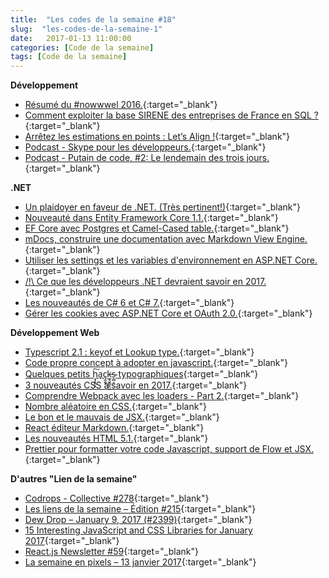 ```yaml
---
title:  "Les codes de la semaine #18"
slug:  "les-codes-de-la-semaine-1"
date:   2017-01-13 11:00:00
categories: [Code de la semaine]
tags: [Code de la semaine]
---
```


**Développement**

- [Résumé du #nowwwel 2016.](http://www.hteumeuleu.fr/nowwwel-2016/){:target="_blank"}
- [Comment exploiter la base SIRENE des entreprises de France en SQL ?](http://marmelab.com/blog/2017/01/09/sirene-import-sql.html){:target="_blank"}
- [Arrêtez les estimations en points : Let’s Align !](http://blog.soat.fr/2017/01/arretez-les-estimations-en-points-lets-align/){:target="_blank"}
- [Podcast - Skype pour les développeurs.](https://www.youtube.com/watch?v=gjMw1SANbI8){:target="_blank"}
- [Podcast - Putain de code, #2: Le lendemain des trois jours.](https://soundcloud.com/putaindecode/2-le-lendemain-des-trois){:target="_blank"}

**.NET**

- [Un plaidoyer en faveur de .NET. (Très pertinent!)](https://snipcart.com/blog/why-dot-net-technologies){:target="_blank"}
- [Nouveauté dans Entity Framework Core 1.1.](https://weblogs.asp.net/ricardoperes/what-s-new-in-entity-framework-core-1-1){:target="_blank"}
- [EF Core avec Postgres et Camel-Cased table.](http://thedatafarm.com/data-access/ef-core-postgres-and-the-camel-cased-identity-tables/){:target="_blank"}
- [mDocs, construire une documentation avec Markdown View Engine.](http://www.hishambinateya.com/mdocs:-building-a-project-documentation-using-markdown-view-engine){:target="_blank"}
- [Utiliser les settings et les variables d'environnement en ASP.NET Core.](https://www.exceptionnotfound.net/working-with-environments-and-launch-settings-in-asp-net-core/){:target="_blank"}
- [/!\ Ce que les développeurs .NET devraient savoir en 2017.](http://www.hanselman.com/blog/WhatNETDevelopersOughtToKnowToStartIn2017.aspx){:target="_blank"}
- [Les nouveautés de C# 6 et C# 7.](http://blog.soat.fr/2017/01/les-nouveautes-de-c-6-et-c-7/){:target="_blank"}
- [Gérer les cookies avec ASP.NET Core et OAuth 2.0.](http://www.jerriepelser.com/blog/managing-session-lifetime-aspnet-core-oauth-providers/){:target="_blank"}

**Développement Web**

- [Typescript 2.1 : keyof et Lookup type.](https://blog.mariusschulz.com/2017/01/06/typescript-2-1-keyof-and-lookup-types){:target="_blank"}
- [Code propre concept à adopter en  javascript.](https://github.com/ryanmcdermott/clean-code-javascript){:target="_blank"}
- [Quelques petits h͔̞̞̭͙͠a̘ç̫̯͓k̵͖̘̬̳̱̯̤s̴͎̻̯ typographiques](http://putaindecode.io/fr/articles/css/remplacer-glyphes-font/){:target="_blank"}
- [3 nouveautés CSS à savoir en 2017.](https://bitsofco.de/3-new-css-features-to-learn-in-2017/){:target="_blank"}
- [Comprendre Webpack avec les loaders - Part 2.](http://callmenick.com/post/cooking-with-webpack-2-understanding-using-webpack-loaders){:target="_blank"}
- [Nombre aléatoire en CSS.](https://css-tricks.com/random-numbers-css/){:target="_blank"}
- [Le bon et le mauvais de JSX.](https://medium.com/@roman01la/the-good-and-bad-parts-of-jsx-33d01ea5c21f#.eg2c4mhkz){:target="_blank"}
- [React éditeur Markdown.](https://github.com/andrerpena/react-mde){:target="_blank"}
- [Les nouveautés HTML 5.1.](http://www.rankred.com/whats-new-in-html-5-1-added-features/){:target="_blank"}
- [Prettier pour formatter votre code Javascript, support de Flow et JSX.](http://jlongster.com/A-Prettier-Formatter){:target="_blank"}

**D'autres "Lien de la semaine"**

- [Codrops - Collective #278](https://tympanus.net/codrops/collective/collective-278/){:target="_blank"}
- [Les liens de la semaine – Édition #215](https://frenchcoding.com/2017/01/09/les-liens-de-la-semaine-edition-215/){:target="_blank"}
- [Dew Drop – January 9, 2017 (#2399)](http://www.alvinashcraft.com/2017/01/09/dew-drop-january-9-2017-2399/){:target="_blank"}
- [15 Interesting JavaScript and CSS Libraries for January 2017](http://tutorialzine.com/2017/01/15-interesting-javascript-and-css-libraries-for-january-2017/){:target="_blank"}
- [React.js Newsletter #59](http://reactjsnewsletter.com/issues/59){:target="_blank"}
- [La semaine en pixels – 13 janvier 2017](https://blog.stephaniewalter.fr/la-semaine-en-pixels-13-janvier-2017/){:target="_blank"}
